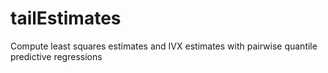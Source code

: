 # tailEstimates
Compute least squares estimates and IVX estimates with pairwise quantile predictive regressions 
